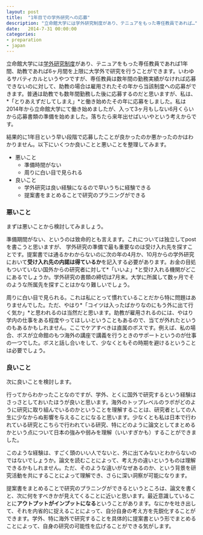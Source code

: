 ```yaml
---
layout: post
title:  "1年目での学外研究への応募"
description: "立命館大学には学外研究制度があり、テニュアをもった専任教員であれば…"
date:   2014-7-31 00:00:00
categories:
- preparation
- japan
---
```

立命館大学には[学外研究制度][gakugai]があり、テニュアをもった専任教員であれば1年間、助教であれば6ヶ月間を上限に大学外で研究を行うことができます。いわゆるサバティカルというやつですが、専任教員は数年間の勤務実績がなければ応募できないのに対して、助教の場合は雇用されたその年から当該制度への応募ができます。普通は助教でも数年間勤務した後に応募するのだと思いますが、私は、*「とりあえずだしてしまえ」*と働き始めたその年に応募をしました。私は2014年から立命館大学にて働き始めましたが、入って3ヶ月もしない6月くらいから応募書類の準備を始めました。落ちたら来年出せばいいやという考えからです。

結果的に1年目という早い段階で応募したことが良かったのか悪かったのかはわかりません。以下にいくつか良いことと悪いことを整理してみます。

* 悪いこと
	* 準備時間がない
	* 周りに白い目で見られる
* 良いこと
	* 学外研究は良い経験になるので早いうちに経験できる
	* 提案書をまとめることで研究のプラニングができる


### 悪いこと ###
まずは悪いことから検討してみましょう。

準備期間がない、というのは致命的とも言えます。これについては独立してpostを書こうと思いますが、
学外研究の準備で最も重要なのは受け入れ先を探すことです。提案書では通るかわからないのに次の年の4月か、10月からの学外研究において**受け入れ先の内諾は得ているか**を記入する必要があります。お金の目処もついていない国外からの研究者に対して*「いいよ」*と受け入れる機関がどこにあるでしょうか。学外研究の書類の締切は7月末。大学に所属して数ヶ月でそのような所属先を探すことはかなり難しいでしょう。

周りに白い目で見られる。これは私にとって慣れていることだから特に問題はありませんでした。ただ、やはり*「コイツは入ったばかりなのにもう外に出て行く気か」*と思われるのは当然だと思います。助教が雇用されるのには、やはり学内の仕事をある程度やってほしいということもあるので、当てが外れたというのもあるかもしれません。ここでケアすべきは直属のボスです。例えば、私の場合、ボスが立命館のもつ海外の講座で講義を行うときのサポートというのが仕事の一つでした。ボスと話し合いをして、少なくともその時期を避けるということは必要でしょう。

### 良いこと ###
次に良いことを検討します。

行ってからわかったことなのですが、学外、とくに国外で研究するという経験はさっさとしておいたほうが良いと思います。海外のトップレベルのラボがどのように研究に取り組んでいるのかということを理解することは、研究者としての人生に少なからぬ影響を与えることになると思います。少なくとも私は日本で行われている研究とこちらで行われている研究、特にどのように論文としてまとめるかという点について日本の強みや弱みを理解（いいすぎかも）することができました。

このような経験は、すごく頭のいい人でないと、外に出てみないとわからないのではないでしょうか。論文を読むことによって、考え方の違いというものは理解できるかもしれません。ただ、そのような違いがなぜあるのか、という背景を研究活動を共にすることによって理解でき、さらに深い洞察が可能になります。

提案書をまとめることで研究のプラニングができるというところは、論文を書くと、次に何をすべきかが見えてくることに近いと思います。最近意識していることに**アウトプットがインプットになる**ということがあります。なにかを吐き出して、それを内省的に捉えることによって、自分自身の考え方を先鋭化することができます。学外、特に海外で研究することを具体的に提案書という形でまとめることによって、自身の研究の可能性を広げることができる気がします。

[gakugai]:http://www.ritsumei.ac.jp/research/

